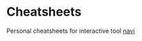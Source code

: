 # Cheatsheets

Personal cheatsheets for interactive tool [navi](https://github.com/denisidoro/navi)
